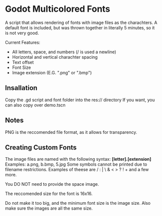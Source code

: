 # Godot Multicolored Fonts
A script that allows rendering of fonts with image files as the charachters. 
A default font is included, but was thrown together in literally 5 minutes, so it is not very good. 

Current Features:
 - All letters, space, and numbers (/ is used a newline)
 - Horizontal and vertical charachter spacing
 - Text offset
 - Font Size
 - Image extension (E.G. ".png" or ".bmp")

## Insallation
Copy the .gd script and font folder into the res:// directory
If you want, you can also copy over demo.tscn

## Notes
PNG is the reccomended file format, as it allows for transparency.
## Creating Custom Fonts
The image files are named with the following syntax: **[letter].[extension]**
Examples: a.png, b.bmp, 5.jpg
Some symbols cannot be printed due to filename restrictions. Examples of theese are / : | \ & < > ? ! + and a few more.

You DO NOT need to provide the space image.

The reccomended size for the font is 16x16.

Do not make it too big, and the minimum font size is the image size. Also make sure the images are all the same size.
